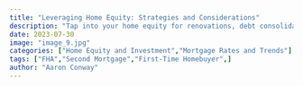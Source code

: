 ```yaml
---
title: "Leveraging Home Equity: Strategies and Considerations"
description: "Tap into your home equity for renovations, debt consolidation, and more."
date: 2023-07-30
image: "image_9.jpg"
categories: ["Home Equity and Investment","Mortgage Rates and Trends"]
tags: ["FHA","Second Mortgage","First-Time Homebuyer",]
author: "Aaron Conway"
---
```


